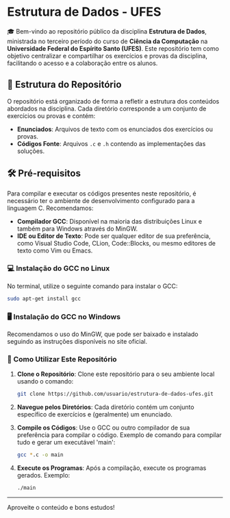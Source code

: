 # Estrutura de Dados - UFES

🎓 Bem-vindo ao repositório público da disciplina **Estrutura de Dados**, ministrada no terceiro período do curso de **Ciência da Computação** na **Universidade Federal do Espírito Santo (UFES)**. Este repositório tem como objetivo centralizar e compartilhar os exercícios e provas da disciplina, facilitando o acesso e a colaboração entre os alunos.

## 📂 Estrutura do Repositório

O repositório está organizado de forma a refletir a estrutura dos conteúdos abordados na disciplina. Cada diretório corresponde a um conjunto de exercícios ou provas e contém:

- **Enunciados**: Arquivos de texto com os enunciados dos exercícios ou provas.
- **Códigos Fonte**: Arquivos `.c` e `.h` contendo as implementações das soluções.

## 🛠️ Pré-requisitos

Para compilar e executar os códigos presentes neste repositório, é necessário ter o ambiente de desenvolvimento configurado para a linguagem C. Recomendamos:

- **Compilador GCC**: Disponível na maioria das distribuições Linux e também para Windows através do MinGW.
- **IDE ou Editor de Texto**: Pode ser qualquer editor de sua preferência, como Visual Studio Code, CLion, Code::Blocks, ou mesmo editores de texto como Vim ou Emacs.

### 💻 Instalação do GCC no Linux

No terminal, utilize o seguinte comando para instalar o GCC:

```bash
sudo apt-get install gcc
```

### 🖥️ Instalação do GCC no Windows

Recomendamos o uso do MinGW, que pode ser baixado e instalado seguindo as instruções disponíveis no site oficial.

### 🚀 Como Utilizar Este Repositório

1. **Clone o Repositório**: Clone este repositório para o seu ambiente local usando o comando:
    ```bash
    git clone https://github.com/usuario/estrutura-de-dados-ufes.git
    ```

2. **Navegue pelos Diretórios**: Cada diretório contém um conjunto específico de exercícios e (geralmente) um enunciado.

3. **Compile os Códigos**: Use o GCC ou outro compilador de sua preferência para compilar o código. Exemplo de comando para compilar tudo e gerar um executável 'main':
    ```bash
    gcc *.c -o main
    ```

4. **Execute os Programas**: Após a compilação, execute os programas gerados. Exemplo:
    ```bash
    ./main
    ```

---

Aproveite o conteúdo e bons estudos!
